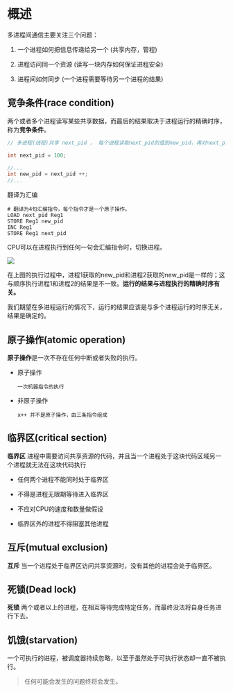 # 概述

多进程间通信主要关注三个问题：

1. 一个进程如何把信息传递给另一个 (共享内存，管程)

2. 进程访问同一个资源 (读写一块内存如何保证进程安全)

3. 进程间如何同步 (一个进程需要等待另一个进程的结果)

## 竞争条件(race condition)

两个或者多个进程读写某些共享数据，而最后的结果取决于进程运行的精确时序，称为**竞争条件**。

```c
// 多进程(线程)共享 next_pid ， 每个进程读取next_pid的值到new_pid，再对next_pid++

int next_pid = 100;

//...
int new_pid = next_pid ++;
//...
```
翻译为汇编

```
# 翻译为4句汇编指令，每个指令才是一个原子操作。
LOAD next_pid Reg1
STORE Reg1 new_pid
INC Reg1
STORE Reg1 next_pid
```

CPU可以在进程执行到任何一句会汇编指令时，切换进程。

![](https://gitee.com/existorlive/exist-or-live-pic/raw/master/%E6%88%AA%E5%B1%8F2020-10-05%20%E4%B8%8B%E5%8D%888.08.48.png)

在上图的执行过程中，进程1获取的new_pid和进程2获取的new_pid是一样的；这与顺序执行进程1和进程2的结果是不一致。**运行的结果与进程执行的精确时序有关。**


我们期望在多进程运行的情况下，运行的结果应该是与多个进程运行的时序无关，结果是确定的。

## 原子操作(atomic operation)

**原子操作**是一次不存在任何中断或者失败的执行。

- 原子操作
    
      一次机器指令的执行

- 非原子操作

      x++ 并不是原子操作，由三条指令组成


## 临界区(critical section)

**临界区** 进程中需要访问共享资源的代码，并且当一个进程处于这块代码区域另一个进程就无法在这块代码执行

- 任何两个进程不能同时处于临界区

- 不得是进程无限期等待进入临界区

- 不应对CPU的速度和数量做假设

- 临界区外的进程不得阻塞其他进程

## 互斥(mutual exclusion)

**互斥** 当一个进程处于临界区访问共享资源时，没有其他的进程会处于临界区。

## 死锁(Dead lock)

**死锁** 两个或者以上的进程，在相互等待完成特定任务，而最终没法将自身任务进行下去。

## 饥饿(starvation)

一个可执行的进程，被调度器持续忽略，以至于虽然处于可执行状态却一直不被执行。


>  任何可能会发生的问题终将会发生。







